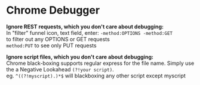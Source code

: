 # Chrome Debugger

**Ignore REST requests, which you don't care about debugging:**  
In "filter" funnel icon, text field, enter: `-method:OPTIONS -method:GET`   
to filter out any OPTIONS or GET requests  
`method:PUT` to see only PUT requests

**Ignore script files, which you don't care about debugging:**  
Chrome black-boxing supports regular express for the file name. Simply use the a Negative Lookahead `(?!your script)`.  
eg. `^((?!myscript).)*$` will blackboxing any other script except myscript










